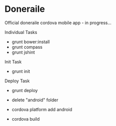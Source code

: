 Doneraile
=========

Official doneraile cordova mobile app - in progress...


Individual Tasks
* grunt bower:install
* grunt compass
* grunt jshint

Init Task	
* grunt init

Deploy Task
* grunt deploy

* delete "android" folder
* cordova platform add android
* cordova build


